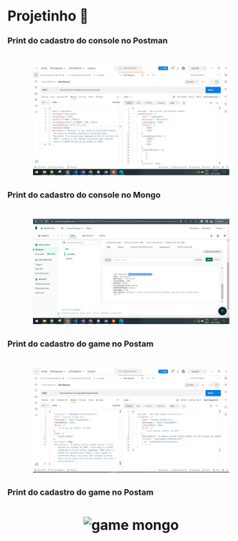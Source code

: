 # Projetinho 📓  

### Print do cadastro do console no Postman
<h1 align="center">
  <img src="assets/consolePostman.JPG" alt="console postman" width="400">
</h1>

### Print do cadastro do console no Mongo
<h1 align="center">
  <img src="assets/consoleMongo.JPG" alt="console mongo" width="400">
</h1>

### Print do cadastro do game no Postam
<h1 align="center">
  <img src="assets/gamePostman.JPG" alt="game postman" width="400">
</h1>

### Print do cadastro do game no Postam
<h1 align="center">
  <img src="assets/gameMongo.JPG" alt="game mongo" width="400">
</h1>